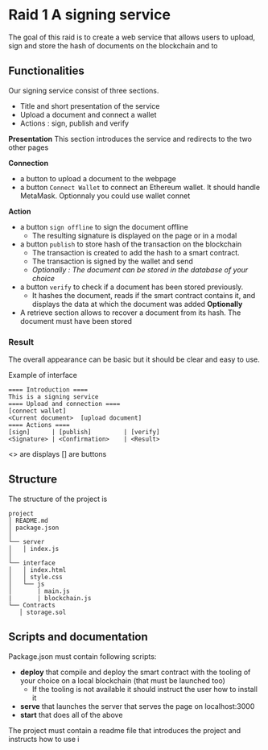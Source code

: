 # Raid 1 A signing service

The goal of this raid is to create a web service that allows users to upload, sign and store the hash of documents on the blockchain and to 

## Functionalities
Our signing service consist of three sections. 
- Title and short presentation of the service
- Upload a document and connect a wallet
- Actions : sign, publish and verify

**Presentation** 
This section introduces the service and redirects to the two other pages

**Connection**
- a button to upload a document to the webpage 
- a button `Connect Wallet` to connect an Ethereum wallet. It should handle MetaMask. Optionnaly you could use wallet connet

**Action** 
- a button `sign offline` to sign the document offline
    - The resulting signature is displayed on the page or in a modal
- a button `publish` to store hash of the transaction on the blockchain
    - The transaction is created to add the hash to a smart contract.
    - The transaction is signed by the wallet and send
    - *Optionally : The document can be stored in the database of your choice*
- a button `verify` to check if a document has been stored previously. 
    - It hashes the document, reads if the smart contract contains it, and displays the data at which the document was added
**Optionally**
- A retrieve section allows to recover a document from its hash. The document must have been stored

### Result

The overall appearance can be basic but it should be clear and easy to use.

Example of interface
```console
==== Introduction ====
This is a signing service
==== Upload and connection ====
[connect wallet]
<Current document>  [upload document] 
==== Actions ==== 
[sign]      | [publish]         | [verify]
<Signature> | <Confirmation>    | <Result>
```
<> are displays
[] are buttons



## Structure
The structure of the project is 

```console
project
│ README.md
│ package.json    
│   
└── server
│   │ index.js
│      
└── interface
│   │ index.html
│   │ style.css
│   └── js
│       | main.js
|       | blockchain.js
└── Contracts
   │ storage.sol

```

## Scripts and documentation
Package.json must contain following scripts:
- **deploy** that compile and deploy the smart contract with the tooling of your choice on a local blockchain (that must be launched too)
    - If the tooling is not available it should instruct the user how to install it
- **serve** that launches the server that serves the page on localhost:3000
- **start** that does all of the above

The project must contain a readme file that introduces the project and instructs how to use i